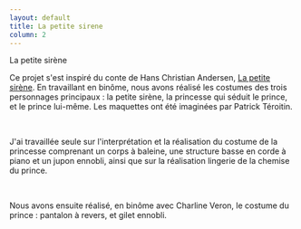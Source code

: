 ```yaml
---
layout: default
title: La petite sirene
column: 2
---
```


<script type="text/javascript">
window.addEvent('load', function() {
    var imgs = [];
    imgs.push({file: 'gilet1.jpg', title: '', desc: '', url: '#'});
    imgs.push({file: 'gilet2.jpg', title: '', desc: '', url: '#'});
    imgs.push({file: 'gilet3.jpg', title: '', desc: '', url: '#'});
    imgs.push({file: 'sirene1.jpg', title: '', desc: '', url: '#'});
    imgs.push({file: 'sirene2.jpg', title: '', desc: '', url: '#'});
    imgs.push({file: 'sirene3.jpg', title: '', desc: '', url: '#'});
    var myshow = new Slideshow('slideshow', { 
        type: 'zoom',
        externals: 0,
        showTitleCaption: 1,
        captionHeight: 45,
        width: 300, 
        height: 430, 
        pan: 50,
        zoom: 50,
        loadingDiv: 1,
        resize: true,
        duration: [2000, 9000],
        transition: Fx.Transitions.Expo.easeOut,
        images: imgs, 
        path: '/images/la-petite-sirene/'
    });

    myshow.caps.h2.setStyles({color: '#fff', fontSize: '13px'});
    myshow.caps.p.setStyles({color: '#ccc', fontSize: '11px'});
});
</script>


<td valign="top" colspan="2">
    <div class="componentheading">
        La petite sirène</div>
        <p>Ce projet s'est inspiré du conte de Hans Christian Andersen, <span style="text-decoration: underline;">La petite sirène</span>. En travaillant en binôme, nous avons réalisé les costumes des trois personnages principaux : la petite sirène, la princesse qui séduit le prince, et le prince lui-même. Les maquettes ont été imaginées par Patrick Téroitin.</p>
        <p>&nbsp;</p>
        <p>J'ai travaillée seule sur l'interprétation et la réalisation du costume de la princesse comprenant un corps à baleine, une structure basse en corde à piano et un jupon ennobli, ainsi que sur la réalisation lingerie de la chemise du prince.</p>
        <p>&nbsp;</p>
        <p>Nous avons ensuite réalisé, en binôme avec Charline Veron, le costume du prince : pantalon à revers, et gilet ennobli.</p></td>
